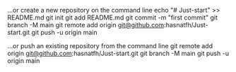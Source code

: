 
…or create a new repository on the command line
echo "# Just-start" >> README.md
git init
git add README.md
git commit -m "first commit"
git branch -M main
git remote add origin git@github.com:hasnatfh/Just-start.git
git push -u origin main


…or push an existing repository from the command line
git remote add origin git@github.com:hasnatfh/Just-start.git
git branch -M main
git push -u origin main